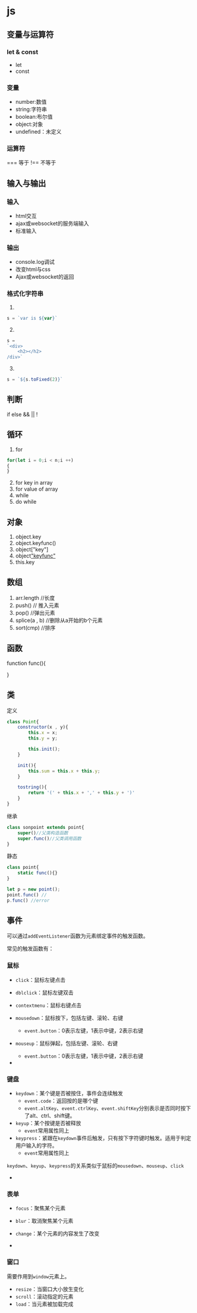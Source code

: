 # js
## 变量与运算符
### let & const
- let 
- const

### 变量
- number:数值
- string:字符串
- boolean:布尔值
- object:对象
- undefined：未定义

### 运算符
=== 等于 
!== 不等于

## 输入与输出
### 输入
- html交互
- ajax或websocket的服务端输入
- 标准输入
### 输出
- console.log调试
- 改变html与css
- Ajax或websocket的返回

### 格式化字符串
1. 
```js
s = `var is ${var}`
```

2. 
```js
s = 
`<div>
    <h2></h2>
/div>`
```

3. 
```js
s = `${s.toFixed(2)}`
```
## 判断
if else
&& 
||
!

## 循环
1. for
```js
for(let i = 0;i < n;i ++)
{    
}
```
2. for key in array
3. for value of array
4. while
5. do while

## 对象
1. object.key
2. object.keyfunc()
3. object["key"]
4. object["keyfunc"]()
5. this.key

## 数组
1. arr.length //长度
2. push() // 推入元素
3. pop() //弹出元素
4. splice(a , b) //删除从a开始的b个元素
5. sort(cmp) //排序
## 函数
function func(){

}

## 类
定义
```js
class Point{
    constructor(x , y){
        this.x = x;
        this.y = y;

        this.init();
    }

    init(){
        this.sum = this.x + this.y;
    }

    tostring(){
        return '(' + this.x + ',' + this.y + ')'
    }
}

```

继承
```js
class sonpoint extends point{
    super()//父类构造函数
    super.func()//父类调用函数
}
```
静态
```js
class point{
    static func(){}
}

let p = new point();
point.func() //
p.func() //error
```
## 事件

可以通过`addEventListener`函数为元素绑定事件的触发函数。

常见的触发函数有：

### 鼠标

- `click`：鼠标左键点击
- `dblclick`：鼠标左键双击
- `contextmenu`：鼠标右键点击
- `mousedown`：鼠标按下，包括左键、滚轮、右键
    - `event.button`：0表示左键，1表示中键，2表示右键
- `mouseup`：鼠标弹起，包括左键、滚轮、右键
    - `event.button`：0表示左键，1表示中键，2表示右键

-

### 键盘

- `keydown`：某个键是否被按住，事件会连续触发
    - `event.code`：返回按的是哪个键
    - `event.altKey`、`event.ctrlKey`、`event.shiftKey`分别表示是否同时按下了alt、ctrl、shift键。
- `keyup`：某个按键是否被释放
    - `event`常用属性同上
- `keypress`：紧跟在`keydown`事件后触发，只有按下字符键时触发。适用于判定用户输入的字符。
    - `event`常用属性同上

`keydown`、`keyup`、`keypress`的关系类似于鼠标的`mousedown`、`mouseup`、`click`

-

### 表单

- `focus`：聚焦某个元素
- `blur`：取消聚焦某个元素
- `change`：某个元素的内容发生了改变

-

### 窗口

需要作用到`window`元素上。

- `resize`：当窗口大小放生变化
- `scroll`：滚动指定的元素
- `load`：当元素被加载完成